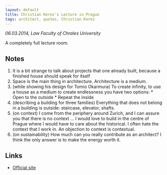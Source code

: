 ```yaml
---
layout: default
title: Christian Kerez's Lecture in Prague
tags: architect, quotes, Christian Kerez
---
```


_06.03.2014, Law Faculty of Chrales University_

A completely full lecture room.

## Notes


1. It is a bit strange to talk about projects that one already built, because a
   finished house should speak for itself
1. Space is the main thing in architecture. Architecture is a medium.
1. (while showing his design for Tomio Okarmura) To create infinity, to use a
   house as a medium to create endlessness you have two options:
        * Open to the outside 
        * Repeat the inside
1. (describing a building for three families) Everything that does not belong
   in a building is outside: staircase, elevator, shafts.
1. (on context) I come from the periphery around Zurich, and I can assure you
   that there is no context ... I would love to build in the centre of Prague
   where I would have to care about the historical. I often hate the context
   that I work in. An objection to context is contextual.
1. (on sustainability) How much can you really contribute as an architect? I
   think the only answer is to make the energy worth it.

## Links

* [Official site](http://www.kerez.ch)

